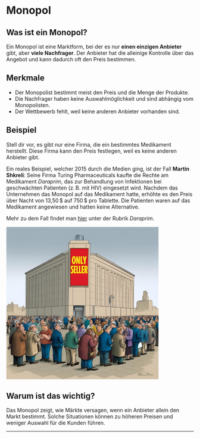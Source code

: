 # Monopol

## Was ist ein Monopol?

Ein Monopol ist eine Marktform, bei der es nur **einen einzigen Anbieter** gibt, aber **viele Nachfrager**. Der Anbieter hat die alleinige Kontrolle über das Angebot und kann dadurch oft den Preis bestimmen.

## Merkmale

- Der Monopolist bestimmt meist den Preis und die Menge der Produkte.
- Die Nachfrager haben keine Auswahlmöglichkeit und sind abhängig vom Monopolisten.
- Der Wettbewerb fehlt, weil keine anderen Anbieter vorhanden sind.

## Beispiel

Stell dir vor, es gibt nur eine Firma, die ein bestimmtes Medikament herstellt. Diese Firma kann den Preis festlegen, weil es keine anderen Anbieter gibt.

Ein reales Beispiel, welcher 2015 durch die Medien ging, ist der Fall **Martin Shkreli**: Seine Firma Turing Pharmaceuticals kaufte die Rechte am Medikament *Daraprim*,
das zur Behandlung von Infektionen bei geschwächten Patienten (z. B. mit HIV) eingesetzt wird. Nachdem das Unternehmen das Monopol auf das Medikament hatte,
 erhöhte es den Preis über Nacht von 13,50 $ auf 750 $ pro Tablette. Die Patienten waren auf das Medikament angewiesen und hatten keine Alternative.
 
 
 Mehr zu dem Fall findet man [hier](https://de.wikipedia.org/wiki/Martin_Shkreli) unter der Rubrik *Daraprim*.
 
 
![grr](images/Monopoly.png)

## Warum ist das wichtig?

Das Monopol zeigt, wie Märkte versagen, wenn ein Anbieter allein den Markt bestimmt. Solche Situationen können zu höheren Preisen und weniger Auswahl für die Kunden führen.

---




